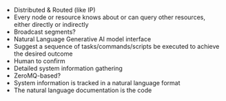 - Distributed & Routed (like IP)
- Every node or resource knows about or can query other resources, either directly or indirectly
- Broadcast segments?
- Natural Language Generative AI model interface
- Suggest a sequence of tasks/commands/scripts be executed to achieve the desired outcome 
- Human to confirm
- Detailed system information gathering
- ZeroMQ-based? 
- System information is tracked in a natural language format
- The natural language documentation is the code